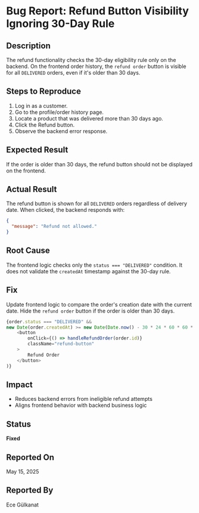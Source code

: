 # Bug Report: Refund Button Visibility Ignoring 30-Day Rule

## Description
The refund functionality checks the 30-day eligibility rule only on the backend. On the frontend order history, the `refund order` button is visible for all `DELIVERED` orders, even if it's older than 30 days. 

## Steps to Reproduce
1. Log in as a customer.
2. Go to the profile/order history page.
3. Locate a product that was delivered more than 30 days ago.
4. Click the Refund button.
5. Observe the backend error response.

## Expected Result
If the order is older than 30 days, the refund button should not be displayed on the frontend.

## Actual Result
The refund button is shown for all `DELIVERED` orders regardless of delivery date. When clicked, the backend responds with:
```json
{
  "message": "Refund not allowed."
}
```

## Root Cause
The frontend logic checks only the `status === "DELIVERED"` condition. It does not validate the `createdAt` timestamp against the 30-day rule.

## Fix
Update frontend logic to compare the order's creation date with the current date. Hide the `refund order` button if the order is older than 30 days.

```javascript
{order.status === "DELIVERED" &&
new Date(order.createdAt) >= new Date(Date.now() - 30 * 24 * 60 * 60 * 1000) && (
    <button
        onClick={() => handleRefundOrder(order.id)}
        className="refund-button"
    >
        Refund Order
    </button>
)}
```

## Impact
- Reduces backend errors from ineligible refund attempts
- Aligns frontend behavior with backend business logic

##  Status
**Fixed**

## Reported On
May 15, 2025

##  Reported By
Ece Gülkanat